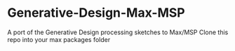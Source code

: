 # Generative-Design-Max-MSP

A port of the Generative Design processing sketches to Max/MSP
Clone this repo into your max packages folder
